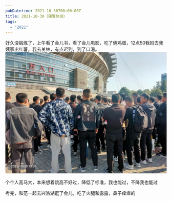 ```yaml
---
pubDatetime: 2021-10-30T00:00:00Z
title: 2021-10-30（辅警体测）
tags:
  - "2021"
---
```


好久没锻炼了，上午看了会儿书，看了会儿电影，吃了俩鸡蛋，12点50我妈去我姨家出红薯，我去关林，有点迟到，到了口渴。
![](../../img/6904315-299491c2ca83d603.jpg)

个个人高马大，本来想着跳高不好过，降低了标准，我也能过，不降我也能过

考完，和范一起去兴洛湖逛了会儿，吃了火腿和露露，鼻子痒痒的
